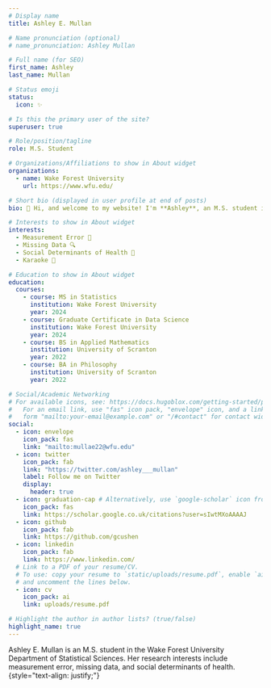 ```yaml
---
# Display name
title: Ashley E. Mullan

# Name pronunciation (optional)
# name_pronunciation: Ashley Mullan

# Full name (for SEO)
first_name: Ashley
last_name: Mullan

# Status emoji
status:
  icon: ✨

# Is this the primary user of the site?
superuser: true

# Role/position/tagline
role: M.S. Student

# Organizations/Affiliations to show in About widget
organizations:
  - name: Wake Forest University
    url: https://www.wfu.edu/

# Short bio (displayed in user profile at end of posts)
bio: 👋 Hi, and welcome to my website! I'm **Ashley**, an M.S. student in the [Department of Statistical Sciences](https://stats.wfu.edu/) at Wake Forest University. I currently work with [Dr. Sarah Lotspeich](https://www.sarahlotspeich.com/) on methods to handle measurement error and their exciting applications to the study of local food access. I 💖 working with data and talking about sitcoms and romcoms, sometimes even [at the same time](https://drive.google.com/file/d/1bRwA-At8TQ853uAKEudn6Ol84eFd4LJp/view?usp=sharing)!

# Interests to show in About widget
interests:
  - Measurement Error 📏
  - Missing Data 🔍
  - Social Determinants of Health 🍎
  - Karaoke 🎤

# Education to show in About widget
education:
  courses:
    - course: MS in Statistics
      institution: Wake Forest University
      year: 2024
    - course: Graduate Certificate in Data Science
      institution: Wake Forest University
      year: 2024
    - course: BS in Applied Mathematics
      institution: University of Scranton
      year: 2022
    - course: BA in Philosophy
      institution: University of Scranton
      year: 2022

# Social/Academic Networking
# For available icons, see: https://docs.hugoblox.com/getting-started/page-builder/#icons
#   For an email link, use "fas" icon pack, "envelope" icon, and a link in the
#   form "mailto:your-email@example.com" or "/#contact" for contact widget.
social:
  - icon: envelope
    icon_pack: fas
    link: "mailto:mullae22@wfu.edu"
  - icon: twitter
    icon_pack: fab
    link: "https://twitter.com/ashley___mullan"
    label: Follow me on Twitter
    display:
      header: true
  - icon: graduation-cap # Alternatively, use `google-scholar` icon from `ai` icon pack
    icon_pack: fas
    link: https://scholar.google.co.uk/citations?user=sIwtMXoAAAAJ
  - icon: github
    icon_pack: fab
    link: https://github.com/gcushen
  - icon: linkedin
    icon_pack: fab
    link: https://www.linkedin.com/
  # Link to a PDF of your resume/CV.
  # To use: copy your resume to `static/uploads/resume.pdf`, enable `ai` icons in `params.yaml`,
  # and uncomment the lines below.
  - icon: cv
    icon_pack: ai
    link: uploads/resume.pdf

# Highlight the author in author lists? (true/false)
highlight_name: true
---
```


Ashley E. Mullan is an M.S. student in the Wake Forest University Department of Statistical Sciences. Her research interests include measurement error, missing data, and social determinants of health. 
{style="text-align: justify;"}
